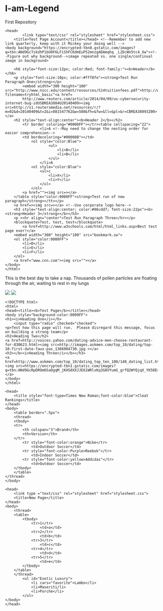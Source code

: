 I-am-Legend
===========

First Repository
<!DOCTYPE html><!--Is it necessary to have this opening tag here?  Or can I simply just begin HTML coding with "html" tag-->
	<head>
			<link type="text/css" rel="stylesheet" href="stylesheet.css">
		<title>Test Page Account</title></head> <!--Remember to add new link quarterly, keep with it Mickey your doing well -->
	<body background="https://encrypted-tbn0.gstatic.com/images?q=tbn:ANd9GcTskUhP1bUOF6LFiShFCKdmEuP52mnzg4DAmqhq _L2DcWn5tc4_Xw"><!--Figure out why background-->image repeated vs. one single/continual image in background>
		
		<h6 style="font-size:12px; color:Red; font-family:"><b>Header</b></h6>
		<p style="font-size:10px; color:#fff8fe"><strong>Test Run Paragraph One</strong></p>
			<embed width="300 height="100" src="http://www.nscc.edu/content/resources/S14tuitionfees.pdf">http://www.w3schools.com/html/tryit.asp?filename=tryhtml_basic"<a href=
			http://www.reuters.com/article/2014/04/09/us-cybersecurity-internet-bug-idUSBREA3804U20140409><img src=http://s1.reutersmedia.net/resources/r/?m=02&d=20140409&t=2&i=881547762&w=580&fh=&fw=&ll=&pl=&r=CBREA38093Z00></a>
		<h2 style="text-align:center"><b>Header 2</b></h2> 
			<tr border coloring="#0000FF"></tr><table cellspacing="22">
					<li>A <!--May need to change the nesting order for easier comprehension-->
			<td bordecoloring="#00008B"></td>
				<ol style="color:Blue">
						<ul>
							<li>B</li>
							<li>B</li>
						</ul>		
					</li>A		
				<ol style="color:Blue">
					<ul>c
						<li>X</li>
						<li>Y</li>
					</ul>	
				</ol>
			<a href=""><img src=></a>		
		</table style="color:0000FF"<strong>Test run of new paragraph</strong></tt></p>	
		<a href=><img src=></a> <!--Use corporate logo here-->
		<h3 style="text-align:center; color:#96cdd7; font-size:22px"><b><strong>Header 3</strong></b></h3>
		<p ><hr align="center">Test Run Paragraph Three</hr></p>
		<blockquote>Test, test, test</blockquote>
			<a href=http://www.w3schools.com/html/html_links.asp>Best test page ever!</a>
		<embed width="300" height="100" src="bookmark.sw">
		<ol style="color:0000FF">
			<li>D</li>
			<li>E</li>
			<li>F</li>
		</ol>	
		<a href="www.cnn.com"><img src=""></a>
	</body>
	</html>

<!DOCTYPE html>
<html>
	<head><title><em>Best Day ever</em></title></head>
<body>
<p>This is the best day to take a nap.  Thousands of pollen particles are floating through the air, waiting to rest in my lungs</p>
<a href="http://notepad-plus-plus.org/"><img src=https://encrypted-tbn2.gstatic.com/images?q=tbn:ANd9GcSnLgtsWl3vT5PoQl6OjcPq04GMhvncEa4RASNpr7-rVV5Ikv6ha4NGVTG3></a>
<a href="http://www.cnn.com/2014/04/05/health/cohen-compassionate-use/index.html?hpt=hp_c2"><img src=https://encrypted-tbn1.gstatic.com/images?q=tbn:ANd9GcRflldKdMn4HagG75q5XZZblmi4Bwxr-rmHZMR7F4JMq-U-BoClMVBmpKE></a>
</body>	
</html>

	<!DOCTYPE html>
	<html>
	<head><title><b>Test Page</b></title></head>
	<body style="background-color:0099FF">
	<h1><i>Heading One</i></h>
		<input type="radio" checked="checked">
	<p>Test how this page will run.  Please disregard this message, focus on building a strong team</p>
	<h2>Heading Two</h2>
	<a href=http://voices.yahoo.com/dating-advice-men-choose-restaurant-for-830623.html><img src=http://images.askmen.com/top_10/dating/top-10-first-date-faux-pas_1366904730.jpg ></a>
	<h3></b><i>Heading Three</i></b></h3>
	<a href=http://www.askmen.com/top_10/dating_top_ten_100/148_dating_list.html><img src=https://encrypted-tbn1.gstatic.com/images?q=tbn:ANd9GcRpDROmOSaOgqM_jKHS8XXJJE61WRlxKq3G8VYumG_grfQ2WYQjqX_YK50E></a>
	</body>
	</html>

<!DOCTYPE html>
	<head>
		<title style="font-type=Times New Roman;font-color:blue">Cleat Rankings</title>
	</head>
	<body>
		<table border=".5px">
		<thread>	
		<tbody>
		<tr>
			<th colspan="3">Brand</th>
			<th>Version</th>	
		</tr>	
			<tr style="font-color:orange">Nike</tr>
				<td>Outdoor Soccer</td>
			<tr style="font-color:Purple>Reebok"</tr>
				<td>Indoor Soccer</td>
			<tr style="font-color:yellow>Addidas"</tr>
				<td>Outdoor Soccer</td>
		</tbody>		
		</table>
	</thread>
	</body>	
</html>

<!DOCTYPE html>
	<head>	
		<link type ="text/css" rel="stylesheet" href="stylesheet.css">
		<title>New Page</title>
	</head>	
	<body>
		<thread>
		<table>	
			<tbody>
				<tr>1</tr>
					<td>a</td>
				<tr>2</tr>
					<td>b</td>
				<tr>3</tr>
					<td>c</td>
				<tr>4</tr>
					<td>d</td>
				<tr>5</tr>
					<td>e</td>
			</tbody>	
		</table>
		</thread>
			<ul id="Exotic Luxury">
				<li cars="favorite">Lambo</li>
				<li>Maseriti/li>
				<li>Porche</li>
			</ul>	
	</body>		
	</head>
